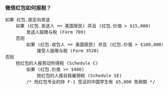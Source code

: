 ### 微信红包如何报税？

<pre>
如果 红包.是定向发送
    如果 (红包.发送人 == 美国居民) 并且 (红包.价值 > $15,000)
        发送人报赠与税 (Form 709)
    否则
        如果 (红包.收包人 == 美国居民) 并且 (红包.价值 > $100,000)
            接受人报赠与税 (Form 3520)
否则
    抢红包的人报劳动所得税 (Schedule C)
        如果 (红包.价值 >= $400)
            抢红包的人报自我雇佣税 (Schedule SE)
        /* 抢红包专业的持 F-1 签证的中国学生有 $5,000 免税额 */
</pre>
